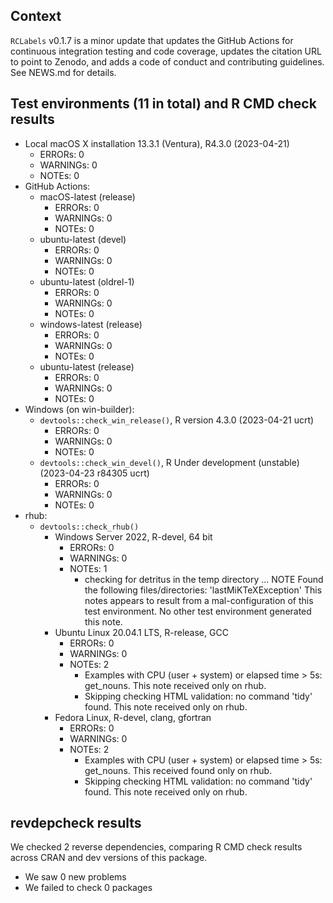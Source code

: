 ## Context

`RCLabels` v0.1.7 is a minor update that 
updates the GitHub Actions for continuous integration
testing and code coverage,
updates the citation URL to point to Zenodo, and
adds a code of conduct and contributing guidelines.
See NEWS.md for details.

## Test environments (11 in total) and R CMD check results

* Local macOS X installation 13.3.1 (Ventura), R4.3.0 (2023-04-21)
    * ERRORs: 0
    * WARNINGs: 0
    * NOTEs: 0
* GitHub Actions:
    * macOS-latest (release)
        * ERRORs: 0
        * WARNINGs: 0
        * NOTEs: 0
    * ubuntu-latest (devel)
        * ERRORs: 0
        * WARNINGs: 0
        * NOTEs: 0
    * ubuntu-latest (oldrel-1)
        * ERRORs: 0
        * WARNINGs: 0
        * NOTEs: 0
    * windows-latest (release)
        * ERRORs: 0
        * WARNINGs: 0
        * NOTEs: 0
    * ubuntu-latest (release)
        * ERRORs: 0
        * WARNINGs: 0
        * NOTEs: 0
* Windows (on win-builder):
    * `devtools::check_win_release()`, R version 4.3.0 (2023-04-21 ucrt)
        * ERRORs: 0
        * WARNINGs: 0
        * NOTEs: 0
    * `devtools::check_win_devel()`, R Under development (unstable) (2023-04-23 r84305 ucrt)
        * ERRORs: 0
        * WARNINGs: 0
        * NOTEs: 0
* rhub:
    * `devtools::check_rhub()`
        * Windows Server 2022, R-devel, 64 bit
            * ERRORs: 0
            * WARNINGs: 0
            * NOTEs: 1 
              - checking for detritus in the temp directory ... NOTE
                Found the following files/directories:
                'lastMiKTeXException'
                This notes appears to result from a mal-configuration 
                of this test environment. 
                No other test environment generated this note.
        * Ubuntu Linux 20.04.1 LTS, R-release, GCC
            * ERRORs: 0
            * WARNINGs: 0
            * NOTEs: 2
              - Examples with CPU (user + system) or elapsed time > 5s: get_nouns.
                This note received only on rhub.
              - Skipping checking HTML validation: no command 'tidy' found. 
                This note received only on rhub.
        * Fedora Linux, R-devel, clang, gfortran
            * ERRORs: 0
            * WARNINGs: 0
            * NOTEs: 2
              - Examples with CPU (user + system) or elapsed time > 5s: get_nouns.
                This received found only on rhub.
              - Skipping checking HTML validation: no command 'tidy' found. 
                This note received only on rhub.
    
    
## revdepcheck results

We checked 2 reverse dependencies, comparing R CMD check results across CRAN and dev versions of this package.

 * We saw 0 new problems
 * We failed to check 0 packages


    
